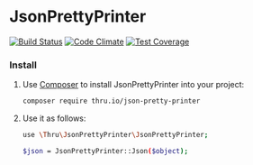# JsonPrettyPrinter

[![Build Status](https://travis-ci.org/Thruio/JsonPrettyPrinter.svg?branch=master)](https://travis-ci.org/Thruio/JsonPrettyPrinter) [![Code Climate](https://codeclimate.com/github/Thruio/JsonPrettyPrinter/badges/gpa.svg)](https://codeclimate.com/github/Thruio/JsonPrettyPrinter) [![Test Coverage](https://codeclimate.com/github/Thruio/JsonPrettyPrinter/badges/coverage.svg)](https://codeclimate.com/github/Thruio/JsonPrettyPrinter)

### Install

1. Use [Composer](http://getcomposer.org) to install JsonPrettyPrinter into your project:

    ```bash
    composer require thru.io/json-pretty-printer
    ```

2. Use it as follows:

    ```bash
    use \Thru\JsonPrettyPrinter\JsonPrettyPrinter;

    $json = JsonPrettyPrinter::Json($object);
    ```
